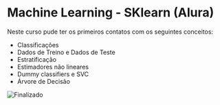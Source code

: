 # Machine Learning - SKlearn (Alura)

Neste curso pude ter os primeiros contatos com os seguintes conceitos:

- Classificações
- Dados de Treino e Dados de Teste
- Estratificação
- Estimadores não lineares
- Dummy classifiers e SVC
- Árvore de Decisão

![Finalizado](http://img.shields.io/static/v1?label=STATUS&message=FINALIZADO&color=GREEN&style=for-the-badge)

